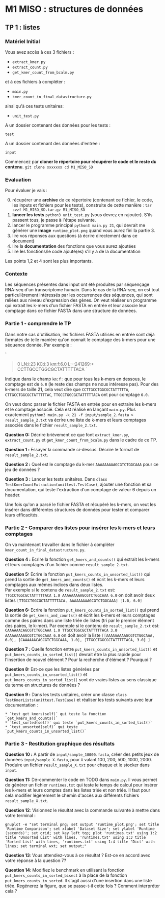 # M1 MISO : structures de données

## TP 1 : listes

### Matériel Initial

Vous avez accès à ces 3 fichiers :
- `extract_kmer.py`
- `extract_count.py`
- `get_kmer_count_from_bcalm.py`


et à ces fichiers à compléter :
- `main.py`
- `kmer_count_in_final_datastructure.py`

ainsi qu'à ces tests unitaires:
- `unit_test.py`

A un dossier contenant des données pour les tests :

`test`

A un dossier contenant des données d'entrée :

`input`

Commencez par **cloner le répertoire pour récupérer le code et le reste du contenu**.
`
git clone xxxxxxx
cd M1_MISO_SD
`

### Evaluation
Pour évaluer je vais :

0. récupérer une **archive** de ce répertoire (contenant ce fichier, le code, les inputs et fichiers pour les tests), construite de cette manière :
`tar cvzf M1_MISO_SD.tar.gz M1_MISO_SD` 
1. **lancer les tests** `python3 unit_test.py` (vous devrez en rajouter). S'ils passent tous, je passe à l'étape suivante.
2. lancer le programme principal `python3 main.py 21`, qui devrait me générer une **image** `runtime_plot.png` quand vous aurez fini la partie 3.
3. lire vos réponses aux questions (à écrire directement dans ce document)
4. lire la **documentation** des fonctions que vous aurez ajoutées
5. lire les fonctions/le code ajouté(es) s'il y a de la documentation

Les points 1,2 et 4 sont les plus importants.

### Contexte

Les séquences présentes dans input ont été produites par séquençage RNA-seq d'un transcriptome humain.
Dans le cas de la RNA-seq, on est tout particulièrement intéressés par les occurrences des séquences, qui sont reliées aux niveau d'expression des gènes.
On veut réaliser un programme qui extrait les k-mers d'un fichier FASTA en entrée et leur associe leur comptage dans ce fichier FASTA dans une structure de données.

### Partie 1 - comprendre le TP

Dans notre cas d'utilisation, les fichiers FASTA utilisés en entrée sont déjà formatés de telle manière qu'on connait le comptage des k-mers pour une séquence donnée. Par exemple : 

`
>0 LN:i:23 KC:i:3 km:f:6.0    L:-:241269:+ 
CCTTGCCTGGCGCTATTTTTACA
`

Indique dans le champ `km:f:` que pour tous les k-mers en dessous, le comptage est de `6.0` (le reste des champs ne nous intéresse pas).
Pour des k-mers de taille 21, cela veut dire que `CCTTGCCTGGCGCTATTTTTA`, `CTTGCCTGGCGCTATTTTTAC`, `TTGCCTGGCGCTATTTTTACA` ont pour comptage `6.0`.

On veut donc parser le fichier FASTA en entrée pour en extraire les k-mers et le comptage associé. Cela est réalisé en lançant `main.py`.
Plus exactement 
`python3 main.py -k 21 -f input/sample_2.fasta > result_sample_2.txt`
va écrire une liste de k-mers et leurs comptages associés dans le fichier `result_sample_2.txt`.

**Question 0:** Décrire brièvement ce que font `extract_kmer.py`, `extract_count.py` et `get_kmer_count_from_bcalm.py` dans le cadre de ce TP.

**Question 1 :** Essayer la commande ci-dessus. Décrire le format de `result_sample_2.txt`.

**Question 2 :** Quel est le comptage du k-mer `AAAAAAAAAGCGTCTGGCAAA` pour ce jeu de données ?

**Question 3 :** Lancer les tests unitaires. Dans `class TestKmerCountExtraction(unittest.TestCase)`, ajouter une fonction et sa documentation, qui teste l'extraction d'un comptage de valeur 6 depuis un header.

Une fois qu'on a parsé le fichier FASTA et récupéré les k-mers, on veut les insérer dans différentes structures de données pour tester et comparer leurs efficacités.

### Partie 2 - Comparer des listes pour insérer les k-mers et leurs comptages
On va maintenant travailler dans le fichier à compléter `kmer_count_in_final_datastructure.py`.

**Question 4 :** Ecrire la fonction `get_kmers_and_counts()` qui extrait les k-mers et leurs comptages d'un fichier comme `result_sample_2.txt`. 

**Question 5:** Ecrire la fonction `put_kmers_counts_in_unsorted_list()` qui prend la sortie de `get_kmers_and_counts()`  et écrit les k-mers et leurs comptages aux mêmes indices dans deux listes.                      
Par exemple si le contenu de `result_sample_2.txt` est:
`
TTGCCTGGCGCTATTTTTACA 1.0
AAAAAAAAAGCGTCTGGCAAA 6.0
`
on doit avoir deux listes
`
[TTGCCTGGCGCTATTTTTACA, AAAAAAAAAGCGTCTGGCAAA]
[1.0, 6.0]
`

**Question 6:** Ecrire la fonction `put_kmers_counts_in_sorted_list()` qui prend la sortie de `get_kmers_and_counts()` et écrit les k-mers et leurs comptages comme des paires dans une liste triée de listes (tri par le premier élément des paires, le k-mer).
Par exemple si le contenu de `result_sample_2.txt` est:
`
CAAAAAACAGCGTCTGGCAAA 1.0
TTGCCTGGCGCTATTTTTACA 3.0
AAAAAAAAAGCGTCTGGCAAA 6.0
`
on doit avoir la liste
`
[[AAAAAAAAAGCGTCTGGCAAA, 6.0], [CAAAAAACAGCGTCTGGCAAA, 1.0], [TTGCCTGGCGCTATTTTTACA, 3.0] ]
`

**Question 7 :** Quelle fonction entre `put_kmers_counts_in_unsorted_list()` et `put_kmers_counts_in_sorted_list()` devrait être la plus rapide pour l'insertion de nouvel élément ? Pour la recherche d'élément ? Pourquoi ?

**Question 8:** Est-ce que les listes générées par `put_kmers_counts_in_unsorted_list()` et `put_kmers_counts_in_sorted_list()` sont de vraies listes au sens classique du terme en structures de données ?

**Question 9 :**  Dans les tests unitaires, créer une classe `class TestKmerLists(unittest.TestCase)` et réaliser les tests suivants avec leur documentation : 

    * `test_get_kmers(self)` qui teste la fonction `get_kmers_and_counts()`
    * `test_sorted(self)` qui teste `put_kmers_counts_in_sorted_list()`
    * `test_unsorted(self)` qui teste `put_kmers_counts_in_unsorted_list()`

### Partie 3 - Restitution graphique des résultats

**Question 10 :** A partir de `input/sample_10000.fasta`, créer des petits jeux de données `input/sample_X.fasta`, pour `X` valant 100, 200, 500, 1000, 2000. Produire un fichier `result_sample_X.txt` pour chaque et le stocker dans `input`.

**Question 11:** Dé-commenter le code en TODO dans `main.py`. Il vous permet de générer un fichier `runtimes.txt` qui teste le temps de calcul pour insérer les k-mers et leurs comptes dans les listes triée et non triée. Il faut pour cela modifier légèrement le chemin d'accès aux différents fichiers `result_sample_X.txt`.

**Question 12**: Visionnez le résultat avec la commande suivante à mettre dans votre terminal : 

`
gnuplot -e "set terminal png; set output 'runtime_plot.png'; set title 'Runtime Comparison'; set xlabel 'Dataset Size'; set ylabel 'Runtime (seconds)'; set grid; set key left top; plot 'runtimes.txt' using 1:2 title 'Unsorted List' with lines, 'runtimes.txt' using 1:3 title 'Sorted List' with lines, 'runtimes.txt' using 1:4 title 'Dict' with lines; set terminal wxt; set output;"
`

**Question 13**: Vous attendiez-vous à ce résultat ? Est-ce en accord avec votre réponse à la question 7?

**Question 14**: Modifiez le benchmark en utilisant la fonction `put_kmers_counts_in_sorted_bisect` à la place de la fonction `put_kmers_counts_in_sorted`. Il s'agit aussi d'une insertion dans une liste triée. Regénerez la figure, que se passe-t-il cette fois ? Comment interpréter cela ?

